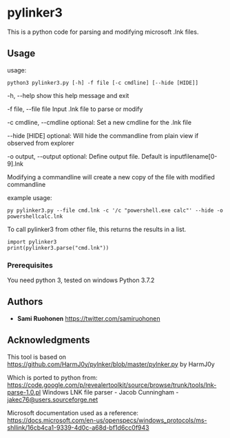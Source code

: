 # pylinker3

This is a python code for parsing and modifying microsoft .lnk files.

## Usage

usage:
```
python3 pylinker3.py [-h] -f file [-c cmdline] [--hide [HIDE]]
```

-h, --help                show this help message and exit

-f file, --file file      Input .lnk file to parse or modify

-c cmdline, --cmdline     optional: Set a new cmdline for the .lnk file

--hide [HIDE]             optional: Will hide the commandline from plain view if observed from explorer

-o output, --output       optional: Define output file. Default is inputfilename[0-9].lnk


Modifying a commandline will create a new copy of the file with modified commandline


example usage:
```
py pylinker3.py --file cmd.lnk -c '/c "powershell.exe calc"' --hide -o powershellcalc.lnk
```

To call pylinker3 from other file, this returns the results in a list.

```
import pylinker3
print(pylinker3.parse("cmd.lnk"))
```

### Prerequisites

You need python 3, tested on windows Python 3.7.2


## Authors

* **Sami Ruohonen** https://twitter.com/samiruohonen

## Acknowledgments

This tool is based on https://github.com/HarmJ0y/pylnker/blob/master/pylnker.py by HarmJ0y

Which is ported to python from: https://code.google.com/p/revealertoolkit/source/browse/trunk/tools/lnk-parse-1.0.pl
   Windows LNK file parser - Jacob Cunningham - jakec76@users.sourceforge.net

Microsoft documentation used as a reference:
https://docs.microsoft.com/en-us/openspecs/windows_protocols/ms-shllink/16cb4ca1-9339-4d0c-a68d-bf1d6cc0f943
